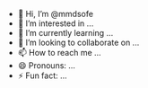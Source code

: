 - 👋 Hi, I’m @mmdsofe
- 👀 I’m interested in ...
- 🌱 I’m currently learning ...
- 💞️ I’m looking to collaborate on ...
- 📫 How to reach me ...
- 😄 Pronouns: ...
- ⚡ Fun fact: ...

<!---
mmdsofe/mmdsofe is a ✨ special ✨ repository because its `README.md` (this file) appears on your GitHub profile.
You can click the Preview link to take a look at your changes.
--->
